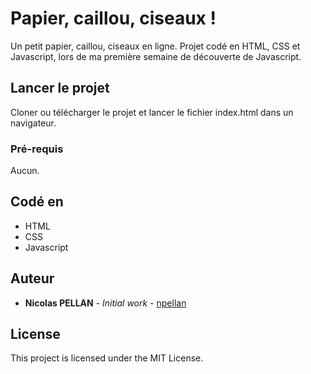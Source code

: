 # Papier, caillou, ciseaux !

Un petit papier, caillou, ciseaux en ligne.
Projet codé en HTML, CSS et Javascript, lors de ma première semaine de découverte de Javascript.

## Lancer le projet

Cloner ou télécharger le projet et lancer le fichier index.html dans un navigateur.

### Pré-requis

Aucun.

## Codé en 

* HTML
* CSS
* Javascript

## Auteur

* **Nicolas PELLAN** - *Initial work* - [npellan](https://github.com/npellan)

## License

This project is licensed under the MIT License.
